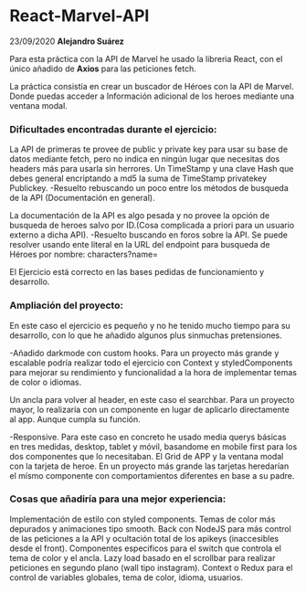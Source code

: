 # React-Marvel-API

23/09/2020 **Alejandro Suárez**

Para esta práctica con la API de Marvel he usado la libreria React, con el único añadido de **Axios** para las peticiones fetch.

La práctica consistía en crear un buscador de Héroes con la API de Marvel. Donde puedas acceder a Información adicional de los heroes mediante una ventana modal.

### Dificultades encontradas durante el ejercicio:

La API  de primeras te provee de public y private key para usar su base de datos mediante fetch, pero no indica en ningún lugar que necesitas dos headers más para usarla sin herrores.
Un TimeStamp y una clave Hash que debes general encriptando a md5 la suma de TimeStamp privatekey Publickey.
-Resuelto rebuscando un poco entre los métodos de busqueda de la API (Documentación en general).

La documentación de la API es algo pesada y no provee la opción de busqueda de heroes salvo por ID.(Cosa complicada a priori para un usuario externo a dicha API).
-Resuelto buscando en foros sobre la API. Se puede resolver usando ente literal en la URL del endpoint para busqueda de Héroes por nombre:
characters?name=


El Ejercicio está correcto en las bases pedidas de funcionamiento y desarrollo.

### Ampliación del proyecto:

En este caso el ejercicio es pequeño y no he tenido mucho tiempo para su desarrollo, con lo que he añadido algunos plus sinmuchas pretensiones.

-Añadido darkmode con custom hooks.
Para un proyecto más grande y escalable podría realizar todo el ejercicio con Context y styledComponents para mejorar su rendimiento y funcionalidad a la hora
de implementar temas de color o idiomas.

Un ancla para volver al header, en este caso el searchbar.
Para un proyecto mayor, lo realizaría con un componente en lugar de aplicarlo directamente al app. Aunque cumpla su función.

-Responsive.
Para este caso en concreto he usado media querys básicas en tres medidas, desktop, tablet y móvil, basandome en mobile first para los dos componentes que lo necesitaban.
El Grid de APP y la ventana modal con la tarjeta de heroe.
En un proyecto más grande las tarjetas heredarían el mísmo componente con comportamientos diferentes en base a su padre.


### Cosas que añadiría para una mejor experiencia:

Implementación de estilo con styled components.
Temas de color más depurados y animaciones tipo smooth.
Back con NodeJS para más control de las peticiones a la API y ocultación total de los apikeys (inaccesibles desde el front).
Componentes especificos para el switch que controla el tema de color y el ancla.
Lazy load basado en el scrollbar para realizar peticiones en segundo plano (wall tipo instagram).
Context o Redux para el control de variables globales, tema de color, idioma, usuarios.

